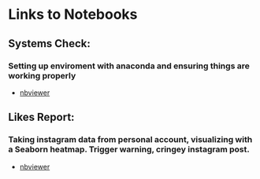 # Links to Notebooks

## Systems Check:
### Setting up enviroment with anaconda and ensuring things are working properly
- [nbviewer](https://nbviewer.org/github/jasonbconley/EMAT_Data/blob/cb3bb99f8bd16e02648386e2d6551362351d872f/Conley_SystemsCheck.ipynb)

## Likes Report:
### Taking instagram data from personal account, visualizing with a Seaborn heatmap. Trigger warning, cringey instagram post.
- [nbviewer](https://nbviewer.org/github/jasonbconley/EMAT_Data/blob/cc7634968c36f92992a101348d2082edb8947457/Conley_Likes_Report.ipynb)
